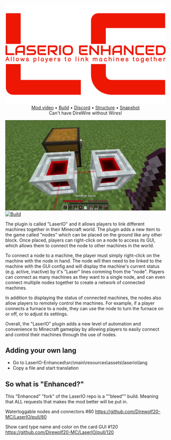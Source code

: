 <p align="center">
  <img src="LaserIO_logo.png" alt="LaserIO"><br>
  <a href="https://www.youtube.com/watch?v=o22Pq9NmTSY">Mod video</a> •
  <a href="https://github.com/tacaly/LaserIO-Enhanced/actions/workflows/build.yml">Build</a> •
  <a href="https://discord.gg/aNjHXvkPck">Discord</a> •
  <a href="#file-structure">Structure</a> •
  <a href="#snapshot">Snapshot</a><br>
  Can't have DireWire without Wires!
  </p>

<img src="LaserIO.jpg" alt="LaserIO"><br>
[![Build](https://github.com/tacaly/LaserIO-Enhanced/actions/workflows/build.yml/badge.svg)](https://github.com/tacaly/LaserIO-Enhanced/actions/workflows/build.yml)

The plugin is called "LaserIO" and it allows players to link different machines together in their Minecraft world. The plugin adds a new item to the game called "nodes" which can be placed on the ground like any other block. Once placed, players can right-click on a node to access its GUI, which allows them to connect the node to other machines in the world.

To connect a node to a machine, the player must simply right-click on the machine with the node in hand. The node will then need to be linked to the machine with the GUI config and will display the machine's current status (e.g. active, inactive) by it's "Laser" lines comming from the "node". Players can connect as many machines as they want to a single node, and can even connect multiple nodes together to create a network of connected machines.

In addition to displaying the status of connected machines, the nodes also allow players to remotely control the machines. For example, if a player connects a furnace to a node, they can use the node to turn the furnace on or off, or to adjust its settings.

Overall, the "LaserIO" plugin adds a new level of automation and convenience to Minecraft gameplay by allowing players to easily connect and control their machines through the use of nodes.

## Adding your own lang
- Go to LaserIO-Enhanced\src\main\resources\assets\laserio\lang
- Copy a file and start translation

## So what is "Enhanced?"
This "Enhanced" "fork" of the LaserIO repo is a ""bleed"" build. Meaning that ALL requests that makes the mod better will be put in.

Waterloggable nodes and connectors #80
https://github.com/Direwolf20-MC/LaserIO/pull/80

Show card type name and color on the card GUI #120
https://github.com/Direwolf20-MC/LaserIO/pull/120
